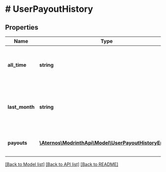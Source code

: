 # # UserPayoutHistory

## Properties

Name | Type | Description | Notes
------------ | ------------- | ------------- | -------------
**all_time** | **string** | The all-time balance accrued by this user in USD | [optional]
**last_month** | **string** | The amount in USD made by the user in the previous 30 days | [optional]
**payouts** | [**\Aternos\ModrinthApi\Model\UserPayoutHistoryEntry[]**](UserPayoutHistoryEntry.md) | A history of all of the user&#39;s past transactions | [optional]

[[Back to Model list]](../../README.md#models) [[Back to API list]](../../README.md#endpoints) [[Back to README]](../../README.md)
